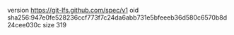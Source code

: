 version https://git-lfs.github.com/spec/v1
oid sha256:947e0fe528236ccf773f7c24da6abb731e5bfeeeb36d580c6570b8d24cee030c
size 319
